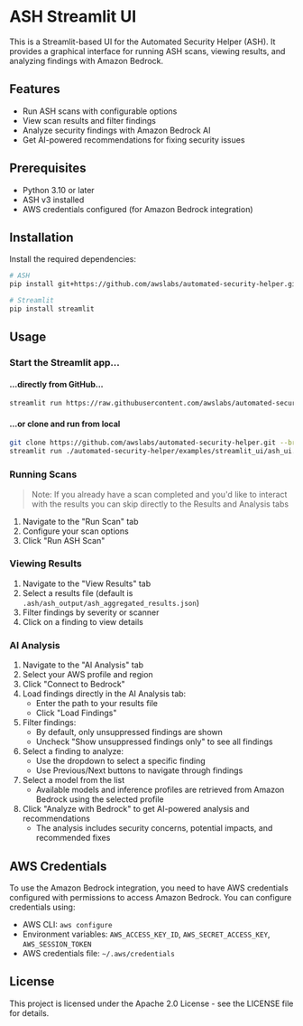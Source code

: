 # ASH Streamlit UI

This is a Streamlit-based UI for the Automated Security Helper (ASH). It provides a graphical interface for running ASH scans, viewing results, and analyzing findings with Amazon Bedrock.

## Features

- Run ASH scans with configurable options
- View scan results and filter findings
- Analyze security findings with Amazon Bedrock AI
- Get AI-powered recommendations for fixing security issues

## Prerequisites

- Python 3.10 or later
- ASH v3 installed
- AWS credentials configured (for Amazon Bedrock integration)

## Installation

Install the required dependencies:

```bash
# ASH
pip install git+https://github.com/awslabs/automated-security-helper.git@v3.1.0

# Streamlit
pip install streamlit
```

## Usage

### Start the Streamlit app...

#### ...directly from GitHub...

```bash
streamlit run https://raw.githubusercontent.com/awslabs/automated-security-helper/refs/heads/main/examples/streamlit_ui/ash_ui.py
```

#### ...or clone and run from local

```bash
git clone https://github.com/awslabs/automated-security-helper.git --branch v3.1.0
streamlit run ./automated-security-helper/examples/streamlit_ui/ash_ui.py
```

### Running Scans

> Note: If you already have a scan completed and you'd like to interact with the results
> you can skip directly to the Results and Analysis tabs

1. Navigate to the "Run Scan" tab
2. Configure your scan options
3. Click "Run ASH Scan"

### Viewing Results

1. Navigate to the "View Results" tab
2. Select a results file (default is `.ash/ash_output/ash_aggregated_results.json`)
3. Filter findings by severity or scanner
4. Click on a finding to view details

### AI Analysis

1. Navigate to the "AI Analysis" tab
2. Select your AWS profile and region
3. Click "Connect to Bedrock"
4. Load findings directly in the AI Analysis tab:
   - Enter the path to your results file
   - Click "Load Findings"
5. Filter findings:
   - By default, only unsuppressed findings are shown
   - Uncheck "Show unsuppressed findings only" to see all findings
6. Select a finding to analyze:
   - Use the dropdown to select a specific finding
   - Use Previous/Next buttons to navigate through findings
7. Select a model from the list
   - Available models and inference profiles are retrieved from Amazon Bedrock using the selected profile
8. Click "Analyze with Bedrock" to get AI-powered analysis and recommendations
   - The analysis includes security concerns, potential impacts, and recommended fixes

## AWS Credentials

To use the Amazon Bedrock integration, you need to have AWS credentials configured with permissions to access Amazon Bedrock. You can configure credentials using:

- AWS CLI: `aws configure`
- Environment variables: `AWS_ACCESS_KEY_ID`, `AWS_SECRET_ACCESS_KEY`, `AWS_SESSION_TOKEN`
- AWS credentials file: `~/.aws/credentials`

## License

This project is licensed under the Apache 2.0 License - see the LICENSE file for details.

